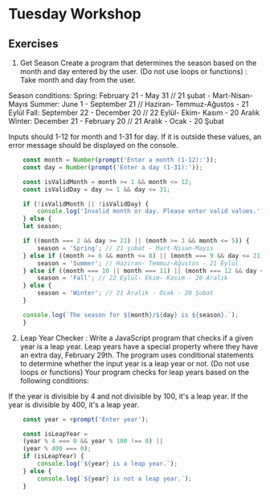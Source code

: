 <h1>Tuesday Workshop</h1>
<h2>Exercises</h2>

1. Get Season
   Create a program that determines the season based on the month and day entered by the user. (Do not use loops or functions) :
   Take month and day from the user.

Season conditions:
Spring: February 21 - May 31 // 21 şubat - Mart-Nisan-Mayıs
Summer: June 1 - September 21 // Haziran- Temmuz-Ağustos - 21 Eylül
Fall: September 22 - December 20 // 22 Eylül- Ekim- Kasım - 20 Aralık
Winter: December 21 - February 20 // 21 Aralık - Ocak - 20 Şubat

Inputs should 1-12 for month and 1-31 for day. If it is outside these values, an error message should be displayed on the console.

```jsx
    const month = Number(prompt('Enter a month (1-12):'));
    const day = Number(prompt('Enter a day (1-31):'));

    const isValidMonth = month >= 1 && month <= 12;
    const isValidDay = day >= 1 && day <= 31;

    if (!isValidMonth || !isValidDay) {
        console.log('Invalid month or day. Please enter valid values.');
    } else {
    let season;

    if ((month === 2 && day >= 21) || (month >= 3 && month <= 5)) {
        season = 'Spring'; // 21 şubat - Mart-Nisan-Mayıs
    } else if ((month >= 6 && month <= 8) || (month === 9 && day <= 21)) {
        season = 'Summer'; // Haziran- Temmuz-Ağustos - 21 Eylül
    } else if ((month === 10 || month === 11) || (month === 12 && day <= 20) || (month === 9 && day >= 22)) {
        season = 'Fall'; // 22 Eylül- Ekim- Kasım - 20 Aralık
    } else {
        season = 'Winter'; // 21 Aralık - Ocak - 20 Şubat
    }

    console.log(`The season for ${month}/${day} is ${season}.`);
    }
```

2. Leap Year Checker :
Write a JavaScript program that checks if a given year is a leap year. Leap years have a special property where they have an extra day, February 29th. The program uses conditional statements to determine whether the input year is a leap year or not. (Do not use loops or functions)
Your program checks for leap years based on the following conditions:

If the year is divisible by 4 and not divisible by 100, it's a leap year.
If the year is divisible by 400, it's a leap year.

```jsx
    const year = +prompt('Enter year');

    const isLeapYear =
    (year % 4 === 0 && year % 100 !== 0) ||
    (year % 400 === 0);
    if (isLeapYear) {
        console.log(`${year} is a leap year.`);
    } else {
        console.log(`${year} is not a leap year.`);
    }
```
